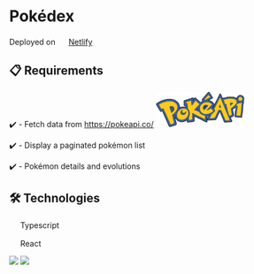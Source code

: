 # Pokédex 

Deployed on <img src="https://seeklogo.com/images/N/netlify-logo-BD8F8A77E2-seeklogo.com.png" width="16" height="16" /> [Netlify](https://suds-pokedex.netlify.app/)

## 📋 Requirements

✔️ - Fetch data from https://pokeapi.co/  <img src="https://raw.githubusercontent.com/PokeAPI/media/master/logo/pokeapi_256.png" width="160" />

✔️ - Display a paginated pokémon list

✔️ - Pokémon details and evolutions

## 🛠 Technologies

  <img src="https://miro.medium.com/max/816/1*mn6bOs7s6Qbao15PMNRyOA.png" width="16" height="16" /> Typescript
  
  <img src="https://i0.wp.com/www.primefaces.org/wp-content/uploads/2017/09/feature-react.png?ssl=1" width="16" height="16" /> React 
 
 
<img src="https://i.imgur.com/B19y50y.png" />

<img src="https://i.imgur.com/dR5wvnL.png" />
